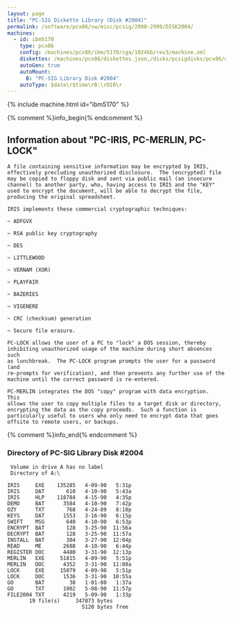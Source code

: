 ```yaml
---
layout: page
title: "PC-SIG Diskette Library (Disk #2004)"
permalink: /software/pcx86/sw/misc/pcsig/2000-2999/DISK2004/
machines:
  - id: ibm5170
    type: pcx86
    config: /machines/pcx86/ibm/5170/cga/1024kb/rev3/machine.xml
    diskettes: /machines/pcx86/diskettes.json,/disks/pcsigdisks/pcx86/diskettes.json
    autoGen: true
    autoMount:
      B: "PC-SIG Library Disk #2004"
    autoType: $date\r$time\rB:\rDIR\r
---
```


{% include machine.html id="ibm5170" %}

{% comment %}info_begin{% endcomment %}

## Information about "PC-IRIS, PC-MERLIN, PC-LOCK"

    A file containing sensitive information may be encrypted by IRIS,
    effectively precluding unauthorized disclosure.  The (encrypted) file
    may be copied to floppy disk and sent via public mail (an insecure
    channel) to another party, who, having access to IRIS and the "KEY"
    used to encrypt the document, will be able to decrypt the file,
    producing the original spreadsheet.
    
    IRIS implements these commercial cryptographic techniques:
    
    ~ ADFGVX
    
    ~ RSA public key cryptography
    
    ~ DES
    
    ~ LITTLEWOOD
    
    ~ VERNAM (XOR)
    
    ~ PLAYFAIR
    
    ~ BAZERIES
    
    ~ VIGENERE
    
    ~ CRC (checksum) generation
    
    ~ Secure file erasure.
    
    PC-LOCK allows the user of a PC to "lock" a DOS session, thereby
    inhibiting unauthorized usage of the machine during short absences such
    as lunchbreak.  The PC-LOCK program prompts the user for a password (and
    re-prompts for verification), and then prevents any further use of the
    machine until the correct password is re-entered.
    
    PC-MERLIN integrates the DOS "copy" program with data encryption.  This
    allows the user to copy multiple files to a target disk or directory,
    encrypting the data as the copy proceeds.  Such a function is
    particularly useful to users who only need to encrypt data that goes
    offsite to remote users, or backups.
{% comment %}info_end{% endcomment %}


### Directory of PC-SIG Library Disk #2004

     Volume in drive A has no label
     Directory of A:\

    IRIS     EXE    135285   4-09-90   5:31p
    IRIS     DAT       610   4-10-90   5:43a
    IRIS     HLP    118784   4-15-90   4:35p
    DEMO     BAT      3584   4-10-90   7:42p
    OZY      TXT       768   4-24-89   8:18p
    KEYS     DAT      1553   3-16-90   6:15p
    SWIFT    MSG       640   4-10-90   6:53p
    ENCRYPT  BAT       128   3-25-90  11:56a
    DECRYPT  BAT       128   3-25-90  11:57a
    INSTALL  BAT       384   3-27-90  12:04p
    READ     ME       2688   4-10-90   6:44p
    REGISTER DOC      4480   3-31-90  12:13p
    MERLIN   EXE     51815   4-09-90   5:51p
    MERLIN   DOC      4352   3-31-90  11:08a
    LOCK     EXE     15079   4-09-90   5:51p
    LOCK     DOC      1536   3-31-90  10:55a
    GO       BAT        38   1-01-80   1:37a
    GO       TXT      1002   5-08-90  11:57p
    FILE2004 TXT      4219   5-09-90   1:33p
           19 file(s)     347073 bytes
                            5120 bytes free
